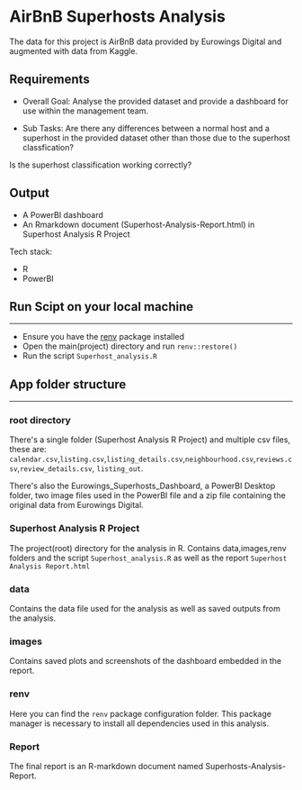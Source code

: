 # AirBnB Superhosts Analysis

The data for this project is AirBnB data provided by Eurowings Digital and augmented with data from Kaggle.

## Requirements
- Overall Goal: 
Analyse the provided dataset and provide a dashboard for use within the management team.

- Sub Tasks:
Are there any differences between a normal host and a superhost in the provided dataset other than those due to the superhost classfication?

Is the superhost classification working correctly?

##  Output
- A PowerBI dashboard
- An Rmarkdown document (Superhost-Analysis-Report.html) in Superhost Analysis R Project


Tech stack:
- R 
- PowerBI

## Run Scipt on your local machine
--- 
- Ensure you have the [renv](https://rstudio.github.io/renv/articles/renv.html) package installed
- Open the main(project) directory and run `renv::restore()`
- Run the script `Superhost_analysis.R`

## App folder structure
---  

### **root directory**
There's a single folder (Superhost Analysis R Project) and multiple csv files, these are:
`calendar.csv`,`listing.csv`,`listing_details.csv`,`neighbourhood.csv`,`reviews.csv`,`review_details.csv`, `listing_out`.

There's also the Eurowings_Superhosts_Dashboard, a PowerBI Desktop folder, two image files used in the PowerBI file and a zip file containing the original data from Eurowings Digital.

### **Superhost Analysis R Project**
The project(root) directory for the analysis in R. Contains data,images,renv folders and the script `Superhost_analysis.R` as well as the report `Superhost Analysis Report.html`

### **data**
Contains the data file used for the analysis as well as saved outputs from the analysis.

### **images**
Contains saved plots and screenshots of the dashboard embedded in the report.

### **renv**
Here you can find the `renv` package configuration folder. This package manager is necessary to install all dependencies used in this analysis.

### **Report**
The final report is an R-markdown document named Superhosts-Analysis-Report.
